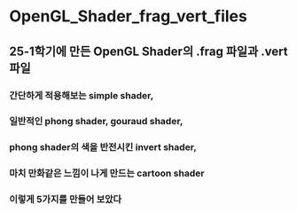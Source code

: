 # OpenGL_Shader_frag_vert_files
## 25-1학기에 만든 OpenGL Shader의 .frag 파일과 .vert 파일
### 간단하게 적용해보는 simple shader,
### 일반적인 phong shader, gouraud shader,
### phong shader의 색을 반전시킨 invert shader,
### 마치 만화같은 느낌이 나게 만드는 cartoon shader
### 이렇게 5가지를 만들어 보았다
